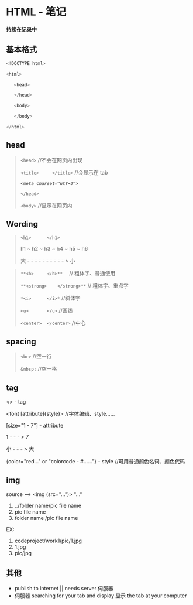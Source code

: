 # HTML - 笔记

**持续在记录中**

## 基本格式
```js
<!DOCTYPE html>

<html>

   <head>

   </head>

   <body>

   </body>

</html>
```
## head

>`<head>` //不会在网页内出现
>
>    `<title>	  </title>` //会显示在 tab
>   
>    ***`<meta charset="utf-8">`***
>
>`</head>`
>
>`<body>` //显示在网页内

## Wording
>`<h1>		</h1>`
>
>h1 ~ h2 ~ h3 ~ h4 ~ h5 ~ h6
>
>大 - - - - - - - - - - > 小

>`**<b>		</b>**	`  	// 粗体字、普通使用
>
>`**<strong>	</strong>**`	// 粗体字、重点字
>
>`*<i>		</i>*`		//斜体字
>
>`<u>		</u>`		//画线
>
>`<center>	</center>`	//中心

## spacing
  
>`<br>` 	//空一行
>  
>`&nbsp;`	//空一格

## tag
  
<> - tag

<font [attribute]{style}>	</font>	//字体编辑、style……

[size="1 - 7"] - attribute

1  - - - > 7

小 - - - > 大

{color="red..." or "colorcode - #......"} - style //可用普通颜色名词、颜色代码

## img
source --> <img (src="...")>
"..."
1. ../folder name/pic file name
2. pic file name
3. folder name /pic file name

EX:
1. codeproject/work1/pic/1.jpg
2. 1.jpg
3. pic/jpg

</body>

</html>

## 其他

- publish to internet || needs server 伺服器
- 伺服器 searching for your tab and display 显示 the tab at your computer
